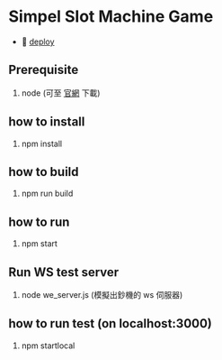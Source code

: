 # Simpel Slot Machine Game
- 🚀 [deploy](https://tobychen0106.github.io/SimpleSlotMachine/)

## Prerequisite
1. node (可至 [官網](https://nodejs.org/en/download/) 下載)

## how to install
1. npm install

## how to build
1. npm run build

## how to run
1. npm start

## Run WS test server
1. node we_server.js (模擬出鈔機的 ws 伺服器)

## how to run test (on localhost:3000)
1. npm startlocal
